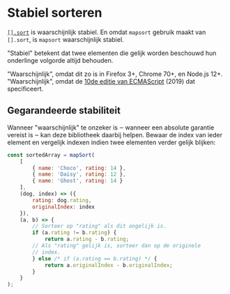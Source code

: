 # Stabiel sorteren

[`[].sort`][mdn-sort] is waarschijnlijk stabiel. En omdat `mapsort` gebruik maakt van `[].sort`, is `mapsort` waarschijnlijk stabiel.

"Stabiel" betekent dat twee elementen die gelijk worden beschouwd hun onderlinge volgorde altijd behouden.

"Waarschijnlijk", omdat dit zo is in Firefox 3+, Chrome 70+, en Node.js 12+. "Waarschijnlijk", omdat de [10de editie van ECMAScript][ecmascript-10] (2019) dat specificeert.

## Gegarandeerde stabiliteit

Wanneer "waarschijnlijk" te onzeker is ‒ wanneer een absolute garantie vereist is ‒ kan deze bibliotheek daarbij helpen. Bewaar de index van ieder element en vergelijk indexen indien twee elementen verder gelijk blijken:

```javascript
const sortedArray = mapSort(
	[
		{ name: 'Choco', rating: 14 },
		{ name: 'Daisy', rating: 12 },
		{ name: 'Ghost', rating: 14 }
	],
	(dog, index) => ({
		rating: dog.rating,
		originalIndex: index
	}),
	(a, b) => {
		// Sorteer op "rating" als dit ongelijk is.
		if (a.rating != b.rating) {
			return a.rating - b.rating;
		// Als "rating" gelijk is, sorteer dan op de originele
		// index.
		} else /* if (a.rating == b.rating) */ {
			return a.originalIndex - b.originalIndex;
		}
	}
);
```


[mdn-sort]: https://developer.mozilla.org/docs/Web/JavaScript/Reference/Global_Objects/Array/sort
[ecmascript-10]: https://www.ecma-international.org/ecma-262/10.0/#sec-array.prototype.sort